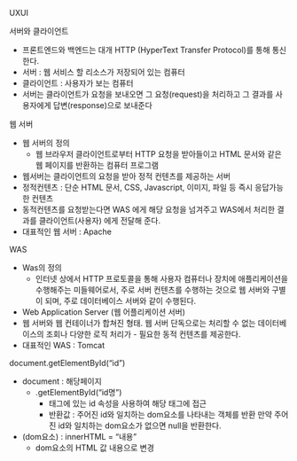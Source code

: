 UXUI 

서버와 클라이언트 
- 프론트엔드와 백엔드는 대개 HTTP (HyperText Transfer Protocol)를 통해 통신한다.
- 서버 : 웹 서비스 할 리소스가 저장되어 있는 컴퓨터
- 클라이언트 : 사용자가 보는 컴퓨터
- 서버는 클라이언트가 요청을 보내오면 그 요청(request)을 처리하고 그 결과를 사용자에게 답변(response)으로 보내준다

웹 서버 
- 웹 서버의 정의
  * 웹 브라우저 클라이언트로부터 HTTP 요청을 받아들이고 HTML 문서와 같은 웹 페이지를 반환하는 컴퓨터 프로그램
- 웹서버는 클라이언트의 요청을 받아 정적 컨텐츠를 제공하는 서버
- 정적컨텐츠 : 단순 HTML 문서, CSS, Javascript, 이미지, 파일 등 즉시 응답가능한 컨텐츠
- 동적컨텐츠를 요청받는다면 WAS 에게 해당 요청을 넘겨주고 WAS에서 처리한 결과를 클라이언트(사용자) 에게 전달해 준다.
- 대표적인 웹 서버 : Apache

WAS 
- Was의 정의 
  * 인터넷 상에서 HTTP 프로토콜을 통해 사용자 컴퓨터나 장치에 애플리케이션을 수행해주는 미들웨어로서, 주로 서버 컨텐츠를 수행하는 것으로 웹 서버와 구별이 되며, 주로 데이터베이스 서버와 같이 수행된다.
- Web Application Server (웹 어플리케이션 서버)
- 웹 서버와 웹 컨테이너가 합쳐진 형태. 웹 서버 단독으로는 처리할 수 없는 데이터베이스의 조회나 다양한 로직 처리가 - 필요한 동적 컨텐츠를 제공한다.
- 대표적인 WAS : Tomcat

document.getElementById(“id”)
- document : 해당페이지
  * .getElementById(“id명”)
    - 태그에 있는 id 속성을 사용하여 해당 태그에 접근
    - 반환값 : 주어진 id와 일치하는 dom요소를 나타내는 객체를 반환
만약 주어진 id와 일치하는 dom요소가 없으면 null을 반환한다.
- (dom요소) : innerHTML = “내용”
  * dom요소의 HTML 값 내용으로 변경


